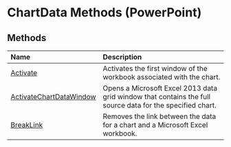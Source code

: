 
# ChartData Methods (PowerPoint)

## Methods



|**Name**|**Description**|
|:-----|:-----|
| [Activate](789651b8-334c-340a-e281-822f7129b76e.md)|Activates the first window of the workbook associated with the chart.|
| [ActivateChartDataWindow](3364ab9c-ed34-5970-6318-95a694a55354.md)|Opens a Microsoft Excel 2013 data grid window that contains the full source data for the specified chart.|
| [BreakLink](6fa73e90-f99c-d932-b864-e8ff3e53e086.md)|Removes the link between the data for a chart and a Microsoft Excel workbook.|
